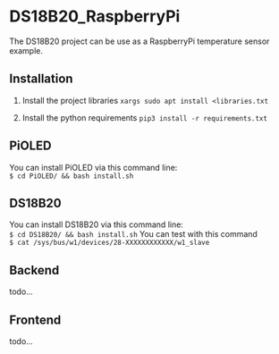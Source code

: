 # DS18B20_RaspberryPi
The DS18B20 project can be use as a RaspberryPi temperature sensor example. 

## Installation
1. Install the project libraries
`xargs sudo apt install <libraries.txt`

2. Install the python requirements
`pip3 install -r requirements.txt`

## PiOLED
You can install PiOLED via this command line:<br>
`
$ cd PiOLED/ && bash install.sh
`

## DS18B20
You can install DS18B20 via this command line:<br>
`
$ cd DS18B20/ && bash install.sh
`
You can test with this command <br>
`
$ cat /sys/bus/w1/devices/28-XXXXXXXXXXXX/w1_slave
`

## Backend 
todo...

## Frontend
todo...
